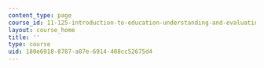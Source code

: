 ```yaml
---
content_type: page
course_id: 11-125-introduction-to-education-understanding-and-evaluating-education-spring-2009
layout: course_home
title: ''
type: course
uid: 180e6918-8787-a07e-6914-408cc52675d4
---
```

